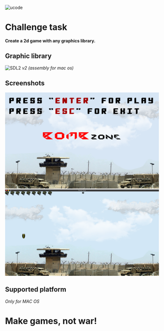 ![ucode](https://camo.githubusercontent.com/6a0197217489ec8ab5d8625a757b707a48091923c9eed8969d726030d9ff3333/68747470733a2f2f75636f64652e776f726c642f77702d636f6e74656e742f7468656d65732f75636f64652f696d616765732f6c6f676f2e737667253232)

# Challenge task
**Create a 2d game with any graphics library.**

## Graphic library
![SDL2](https://www.libsdl.org/media/SDL_logo.png)
_v2 (assembly for mac os)_

## Screenshots
![menu](resource/images/Menu.png)
![gameplay](resource/images/Screenshot.png)

## Supported platform
_Only for MAC OS_

# **Make games, not war!**
